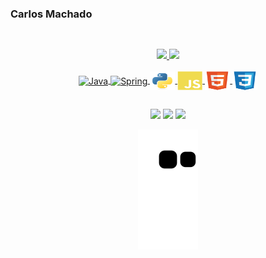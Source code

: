 ### Carlos Machado

##

<div align="center">
	<div class="container">
 		 <div class="row justify-content-md-center">
		</div>
	</div>
<br>

  <a href="https://github.com/CarlossDMC">

<img height="155em" src="https://github-readme-stats.vercel.app/api?username=CarlossDMC&show_icons=true&theme=tokyonight&include_all_commits=true&count_private=true&hide=stars,issues"/>
  <img height="155em" src="https://github-readme-stats.vercel.app/api/top-langs/?username=CarlossDMC&layout=compact&langs_count=7&theme=tokyonight"/>
<div>

<div style="display: inline_block"><br>
  <img align="center" alt="Java" height="30" width="40" src="https://cdn.jsdelivr.net/gh/devicons/devicon/icons/java/java-original.svg">
  <img align="center" alt="Spring" height="30" width="40" src="https://cdn.jsdelivr.net/gh/devicons/devicon/icons/spring/spring-original.svg">
  <img align="center" alt="Python" height="30" width="40" src="https://raw.githubusercontent.com/devicons/devicon/master/icons/python/python-original.svg">
  <img align="center" alt="Js" height="30" width="40" src="https://raw.githubusercontent.com/devicons/devicon/master/icons/javascript/javascript-plain.svg">
  <img align="center" alt="HTML" height="30" width="40" src="https://raw.githubusercontent.com/devicons/devicon/master/icons/html5/html5-original.svg">
  <img align="center" alt="CSS" height="30" width="40" src="https://raw.githubusercontent.com/devicons/devicon/master/icons/css3/css3-original.svg">
</div>

##

<div> 
  
  <a href="https://www.instagram.com/carlos.machadoc/" target="_blank"><img src="https://img.shields.io/badge/-Instagram-%23E4405F?style=for-the-badge&logo=instagram&logoColor=white" target="_blank"></a>
  <a href = "carlosdaniel.mc@hotmail.com"><img src="https://img.shields.io/badge/-Gmail-%23333?style=for-the-badge&logo=gmail&logoColor=white" target="_blank"></a>
  <a href="https://www.linkedin.com/in/CarlosDMC/" target="_blank"><img src="https://img.shields.io/badge/-LinkedIn-%230077B5?style=for-the-badge&logo=linkedin&logoColor=white" target="_blank"></a> 
 
![Snake animation](https://github.com/carlossDMC/CarlossDMC/blob/output/github-contribution-grid-snake.svg)
 
</div>

